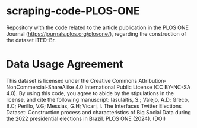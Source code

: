 # scraping-code-PLOS-ONE
Repository with the code related to the article publication in the PLOS ONE Journal (https://journals.plos.org/plosone/), regarding the construction of the dataset ITED-Br.

# Data Usage Agreement
This dataset is licensed under the Creative Commons Attribution-NonCommercial-ShareAlike 4.0 International Public License (CC BY-NC-SA 4.0). By using this code, you agree to abide by the stipulations in the license, and cite the following manuscript:
Iasulaitis, S.; Valejo, A.D; Greco, B.C; Perillo, V.G; Messias, G.H; Vicari, I. The Interfaces Twitter Elections Dataset: Construction process and characteristics of Big Social Data during the 2022 presidential elections in Brazil. PLOS ONE (2024). (DOI)
